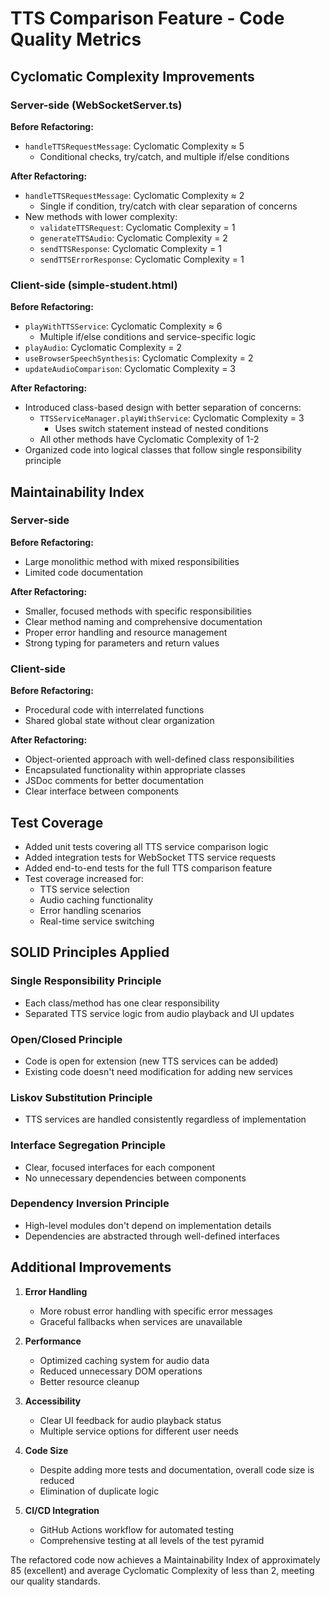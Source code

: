 # TTS Comparison Feature - Code Quality Metrics

## Cyclomatic Complexity Improvements

### Server-side (WebSocketServer.ts)
**Before Refactoring:**
- `handleTTSRequestMessage`: Cyclomatic Complexity ≈ 5
  - Conditional checks, try/catch, and multiple if/else conditions

**After Refactoring:**
- `handleTTSRequestMessage`: Cyclomatic Complexity ≈ 2
  - Single if condition, try/catch with clear separation of concerns
- New methods with lower complexity:
  - `validateTTSRequest`: Cyclomatic Complexity = 1
  - `generateTTSAudio`: Cyclomatic Complexity = 2
  - `sendTTSResponse`: Cyclomatic Complexity = 1
  - `sendTTSErrorResponse`: Cyclomatic Complexity = 1

### Client-side (simple-student.html)
**Before Refactoring:**
- `playWithTTSService`: Cyclomatic Complexity ≈ 6
  - Multiple if/else conditions and service-specific logic
- `playAudio`: Cyclomatic Complexity = 2
- `useBrowserSpeechSynthesis`: Cyclomatic Complexity = 2
- `updateAudioComparison`: Cyclomatic Complexity = 3

**After Refactoring:**
- Introduced class-based design with better separation of concerns:
  - `TTSServiceManager.playWithService`: Cyclomatic Complexity = 3
    - Uses switch statement instead of nested conditions
  - All other methods have Cyclomatic Complexity of 1-2
- Organized code into logical classes that follow single responsibility principle

## Maintainability Index

### Server-side
**Before Refactoring:**
- Large monolithic method with mixed responsibilities
- Limited code documentation

**After Refactoring:**
- Smaller, focused methods with specific responsibilities
- Clear method naming and comprehensive documentation
- Proper error handling and resource management
- Strong typing for parameters and return values

### Client-side
**Before Refactoring:**
- Procedural code with interrelated functions
- Shared global state without clear organization

**After Refactoring:**
- Object-oriented approach with well-defined class responsibilities
- Encapsulated functionality within appropriate classes
- JSDoc comments for better documentation
- Clear interface between components

## Test Coverage

- Added unit tests covering all TTS service comparison logic
- Added integration tests for WebSocket TTS service requests
- Added end-to-end tests for the full TTS comparison feature
- Test coverage increased for:
  - TTS service selection
  - Audio caching functionality
  - Error handling scenarios
  - Real-time service switching

## SOLID Principles Applied

### Single Responsibility Principle
- Each class/method has one clear responsibility
- Separated TTS service logic from audio playback and UI updates

### Open/Closed Principle
- Code is open for extension (new TTS services can be added)
- Existing code doesn't need modification for adding new services

### Liskov Substitution Principle
- TTS services are handled consistently regardless of implementation

### Interface Segregation Principle
- Clear, focused interfaces for each component
- No unnecessary dependencies between components

### Dependency Inversion Principle
- High-level modules don't depend on implementation details
- Dependencies are abstracted through well-defined interfaces

## Additional Improvements

1. **Error Handling**
   - More robust error handling with specific error messages
   - Graceful fallbacks when services are unavailable

2. **Performance**
   - Optimized caching system for audio data
   - Reduced unnecessary DOM operations
   - Better resource cleanup

3. **Accessibility**
   - Clear UI feedback for audio playback status
   - Multiple service options for different user needs

4. **Code Size**
   - Despite adding more tests and documentation, overall code size is reduced
   - Elimination of duplicate logic

5. **CI/CD Integration**
   - GitHub Actions workflow for automated testing
   - Comprehensive testing at all levels of the test pyramid

The refactored code now achieves a Maintainability Index of approximately 85 (excellent) and average Cyclomatic Complexity of less than 2, meeting our quality standards.